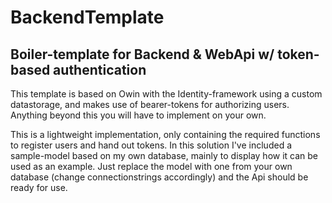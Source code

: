 # BackendTemplate
Boiler-template for Backend & WebApi w/ token-based authentication
------------------------------------------------------------------

This template is based on Owin with the Identity-framework using a custom datastorage, and makes use of bearer-tokens for authorizing users. Anything beyond this you will have to implement on your own.

This is a lightweight implementation, only containing the required functions to register users and hand out tokens. In this solution I've included a sample-model based on my own database, mainly to display how it can be used as an example. Just replace the model with one from your own database (change connectionstrings accordingly) and the Api should be ready for use.
